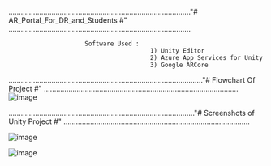 ........................................................................................."# AR_Portal_For_DR_and_Students #" .........................................................................................

                         Software Used :
                                           1) Unity Editor
                                           2) Azure App Services for Unity
                                           3) Google ARCore

..............................................................................................."# Flowchart Of Project #" ...............................................................................................
![image](https://github.com/sanket9006/MishMash-Online-Hackathon-AR_Portal_For_Dr_and_Students/blob/master/Assets/Prefabs/MishMash.jpg)


..........................................................................................."# Screenshots of Unity Project #" ...........................................................................................

![image](https://github.com/sanket9006/MishMash-Online-Hackathon-AR_Portal_For_Dr_and_Students/blob/master/Assets/Prefabs/1.PNG)

![image](https://github.com/sanket9006/MishMash-Online-Hackathon-AR_Portal_For_Dr_and_Students/blob/master/Assets/Prefabs/2.PNG)


